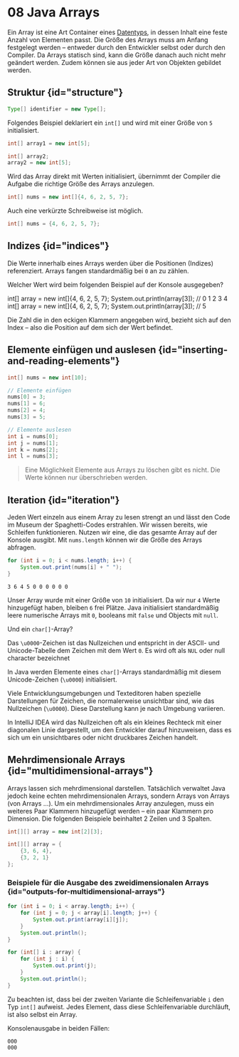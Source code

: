 # 08 Java Arrays

Ein Array ist eine Art Container eines <format color="%LinkColor%">[Datentyps](02-java-data-types.md)</format>, in dessen Inhalt eine feste Anzahl von Elementen passt. Die Größe des Arrays muss am Anfang festgelegt werden – entweder durch den Entwickler selbst oder durch den Compiler. Da Arrays statisch sind, kann die Größe danach auch nicht mehr geändert werden. Zudem können sie aus jeder Art von Objekten gebildet werden.

## Struktur {id="structure"}

```Java
Type[] identifier = new Type[];
```

Folgendes Beispiel deklariert ein `int[]` und wird mit einer Größe von `5` initialisiert.

```Java
int[] array1 = new int[5];

int[] array2;
array2 = new int[5];
```

Wird das Array direkt mit Werten initialisiert, übernimmt der Compiler die Aufgabe die richtige Größe des Arrays anzulegen.

```Java
int[] nums = new int[]{4, 6, 2, 5, 7};
```

Auch eine verkürzte Schreibweise ist möglich.

```Java
int[] nums = {4, 6, 2, 5, 7};
```

## Indizes {id="indices"}

Die Werte innerhalb eines Arrays werden über die Positionen (Indizes) referenziert. Arrays fangen standardmäßig bei `0` an zu zählen.

<tabs group="task">
    <tab title="Frage">
        <p>Welcher Wert wird beim folgenden Beispiel auf der Konsole ausgegeben?</p>
        <code-block lang="java">
            int[] array = new int[]{4, 6, 2, 5, 7};
            System.out.println(array[3]);
        </code-block>
    </tab>
    <tab title="Lösung">
        <code-block lang="java">
            //                      0  1  2  3  4
            int[] array = new int[]{4, 6, 2, 5, 7};
            System.out.println(array[3]); // 5
        </code-block>
    </tab>
</tabs>

Die Zahl die in den eckigen Klammern angegeben wird, bezieht sich auf den Index – also die Position auf dem sich der Wert befindet.

## Elemente einfügen und auslesen {id="inserting-and-reading-elements"}

```Java
int[] nums = new int[10];

// Elemente einfügen
nums[0] = 3;
nums[1] = 6;
nums[2] = 4;
nums[3] = 5;

// Elemente auslesen
int i = nums[0];
int j = nums[1];
int k = nums[2];
int l = nums[3];
```

> Eine Möglichkeit Elemente aus Arrays zu löschen gibt es nicht. Die Werte können nur überschrieben werden.

## Iteration {id="iteration"}

Jeden Wert einzeln aus einem Array zu lesen strengt an und lässt den Code im Museum der Spaghetti-Codes erstrahlen. Wir wissen bereits, wie Schleifen funktionieren. Nutzen wir eine, die das gesamte Array auf der Konsole ausgibt. Mit `nums.length` können wir die Größe des Arrays abfragen.

```Java
for (int i = 0; i < nums.length; i++) {
    System.out.print(nums[i] + " ");
}
```

```Console
3 6 4 5 0 0 0 0 0 0
```

Unser Array wurde mit einer Größe von `10` initialisiert. Da wir nur `4` Werte hinzugefügt haben, bleiben `6` frei Plätze. Java initialisiert standardmäßig leere numerische Arrays mit `0`, booleans mit `false` und Objects mit `null`.

<tabs group="task">
    <tab title="Frage">
        <p>Und ein <code>char[]</code>-Array?</p>
    </tab>
    <tab title="Lösung">
        <p>Das <code>\u0000</code>-Zeichen ist das Nullzeichen und entspricht in der ASCII- und Unicode-Tabelle dem Zeichen mit dem Wert <code>0</code>. Es wird oft als <code>NUL</code> oder null character bezeichnet</p>
        <note>
            In Java werden Elemente eines <code>char[]</code>-Arrays standardmäßig mit diesem Unicode-Zeichen (<code>\u0000</code>) initialisiert.
        </note>
        <p>Viele Entwicklungsumgebungen und Texteditoren haben spezielle Darstellungen für Zeichen, die normalerweise unsichtbar sind, wie das Nullzeichen (<code>\u0000</code>). Diese Darstellung kann je nach Umgebung variieren.</p>
        <p>In <format color="%Highlight%">IntelliJ IDEA</format> wird das Nullzeichen oft als ein kleines Rechteck mit einer diagonalen Linie dargestellt, um den Entwickler darauf hinzuweisen, dass es sich um ein unsichtbares oder nicht druckbares Zeichen handelt.</p>
    </tab>
</tabs>

## Mehrdimensionale Arrays {id="multidimensional-arrays"}

Arrays lassen sich mehrdimensional darstellen. Tatsächlich verwaltet Java jedoch keine echten mehrdimensionalen Arrays, sondern Arrays von Arrays (von Arrays …). Um ein mehrdimensionales Array anzulegen, muss ein weiteres Paar Klammern hinzugefügt werden – ein paar Klammern pro Dimension. Die folgenden Beispiele beinhaltet 2 Zeilen und 3 Spalten.

```Java
int[][] array = new int[2][3];
```

```Java
int[][] array = {
    {3, 6, 4},
    {3, 2, 1}
};
```

### Beispiele für die Ausgabe des zweidimensionalen Arrays {id="outputs-for-multidimensional-arrays"}

```Java
for (int i = 0; i < array.length; i++) {
    for (int j = 0; j < array[i].length; j++) {
        System.out.print(array[i][j]);
    }
    System.out.println();
}
```

```Java
for (int[] i : array) {
    for (int j : i) {
        System.out.print(j);
    }
    System.out.println();
}
```

Zu beachten ist, dass bei der zweiten Variante die Schleifenvariable `i` den Typ `int[]` aufweist. Jedes Element, dass diese Schleifenvariable durchläuft, ist also selbst ein Array.

Konsolenausgabe in beiden Fällen:

```Console
000
000
```